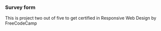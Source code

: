 ### Survey form

This is project two out of five to get certified in Responsive Web Design by FreeCodeCamp
